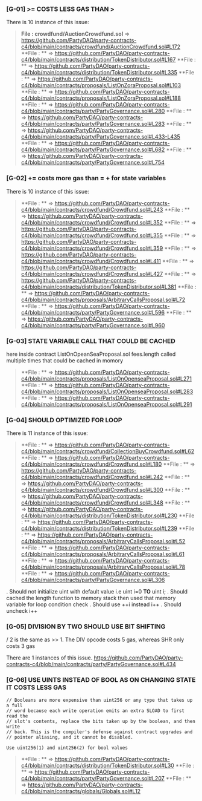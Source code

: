 


### [G-01] >= COSTS LESS GAS THAN >

There is 10 instance of this issue:

>**File : crowdfund/AuctionCrowdfund.sol** => https://github.com/PartyDAO/party-contracts-c4/blob/main/contracts/crowdfund/AuctionCrowdfund.sol#L172
>**File : ** => https://github.com/PartyDAO/party-contracts-c4/blob/main/contracts/distribution/TokenDistributor.sol#L167
>**File : ** => https://github.com/PartyDAO/party-contracts-c4/blob/main/contracts/distribution/TokenDistributor.sol#L335
>**File : ** => https://github.com/PartyDAO/party-contracts-c4/blob/main/contracts/proposals/ListOnZoraProposal.sol#L103
>**File : ** => https://github.com/PartyDAO/party-contracts-c4/blob/main/contracts/proposals/ListOnZoraProposal.sol#L188
>**File : ** => https://github.com/PartyDAO/party-contracts-c4/blob/main/contracts/party/PartyGovernance.sol#L280
>**File : ** => https://github.com/PartyDAO/party-contracts-c4/blob/main/contracts/party/PartyGovernance.sol#L283
>**File : ** => https://github.com/PartyDAO/party-contracts-c4/blob/main/contracts/party/PartyGovernance.sol#L433-L435
>**File : ** => https://github.com/PartyDAO/party-contracts-c4/blob/main/contracts/party/PartyGovernance.sol#L682
>**File : ** => https://github.com/PartyDAO/party-contracts-c4/blob/main/contracts/party/PartyGovernance.sol#L754



### [G-02] <x> += <y> costs more gas than <x> = <x> + <y> for state variables

There is 10 instance of this issue:

>**File : ** => https://github.com/PartyDAO/party-contracts-c4/blob/main/contracts/crowdfund/Crowdfund.sol#L243
>**File : ** => https://github.com/PartyDAO/party-contracts-c4/blob/main/contracts/crowdfund/Crowdfund.sol#L352
>**File : ** => https://github.com/PartyDAO/party-contracts-c4/blob/main/contracts/crowdfund/Crowdfund.sol#L355
>**File : ** => https://github.com/PartyDAO/party-contracts-c4/blob/main/contracts/crowdfund/Crowdfund.sol#L359
>**File : ** => https://github.com/PartyDAO/party-contracts-c4/blob/main/contracts/crowdfund/Crowdfund.sol#L411
>**File : ** => https://github.com/PartyDAO/party-contracts-c4/blob/main/contracts/crowdfund/Crowdfund.sol#L427
>**File : ** => https://github.com/PartyDAO/party-contracts-c4/blob/main/contracts/distribution/TokenDistributor.sol#L381
>**File : ** => https://github.com/PartyDAO/party-contracts-c4/blob/main/contracts/proposals/ArbitraryCallsProposal.sol#L72
>**File : ** => https://github.com/PartyDAO/party-contracts-c4/blob/main/contracts/party/PartyGovernance.sol#L596
>**File : ** => https://github.com/PartyDAO/party-contracts-c4/blob/main/contracts/party/PartyGovernance.sol#L960



### [G-03] STATE VARIABLE CALL THAT COULD BE CACHED

here inside contract ListOnOpeanSeaProposal.sol fees.length called multiple times that could be cached in momory

>**File : ** => https://github.com/PartyDAO/party-contracts-c4/blob/main/contracts/proposals/ListOnOpenseaProposal.sol#L271
>**File : ** => https://github.com/PartyDAO/party-contracts-c4/blob/main/contracts/proposals/ListOnOpenseaProposal.sol#L283
>**File : ** => https://github.com/PartyDAO/party-contracts-c4/blob/main/contracts/proposals/ListOnOpenseaProposal.sol#L291


### [G-04] SHOULD OPTIMIZED FOR LOOP

There is 11 instance of this issue: 

>**File : ** => https://github.com/PartyDAO/party-contracts-c4/blob/main/contracts/crowdfund/CollectionBuyCrowdfund.sol#L62
>**File : ** => https://github.com/PartyDAO/party-contracts-c4/blob/main/contracts/crowdfund/Crowdfund.sol#L180
>**File : ** => https://github.com/PartyDAO/party-contracts-c4/blob/main/contracts/crowdfund/Crowdfund.sol#L242
>**File : ** => https://github.com/PartyDAO/party-contracts-c4/blob/main/contracts/crowdfund/Crowdfund.sol#L300
>**File : ** => https://github.com/PartyDAO/party-contracts-c4/blob/main/contracts/crowdfund/Crowdfund.sol#L348
>**File : ** => https://github.com/PartyDAO/party-contracts-c4/blob/main/contracts/distribution/TokenDistributor.sol#L230
>**File : ** => https://github.com/PartyDAO/party-contracts-c4/blob/main/contracts/distribution/TokenDistributor.sol#L239
>**File : ** => https://github.com/PartyDAO/party-contracts-c4/blob/main/contracts/proposals/ArbitraryCallsProposal.sol#L52
>**File : ** => https://github.com/PartyDAO/party-contracts-c4/blob/main/contracts/proposals/ArbitraryCallsProposal.sol#L61
>**File : ** => https://github.com/PartyDAO/party-contracts-c4/blob/main/contracts/proposals/ArbitraryCallsProposal.sol#L78
>**File : ** => https://github.com/PartyDAO/party-contracts-c4/blob/main/contracts/party/PartyGovernance.sol#L306

. Should not initialize uint with default value i.e uint i=0 **TO** uint i;
. Should cached the length function to memory stack then used that memory variable for loop condition check
. Should use ++i instead i++
. Should uncheck i++


### [G-05] DIVISION BY TWO SHOULD USE BIT SHIFTING

<x> / 2 is the same as <x> >> 1. The DIV opcode costs 5 gas, whereas SHR only costs 3 gas

There are 1 instances of this issue.
https://github.com/PartyDAO/party-contracts-c4/blob/main/contracts/party/PartyGovernance.sol#L434




### [G-06] USE UINTS INSTEAD OF BOOL AS ON CHANGING STATE IT COSTS LESS GAS 


    // Booleans are more expensive than uint256 or any type that takes up a full
    // word because each write operation emits an extra SLOAD to first read the
    // slot's contents, replace the bits taken up by the boolean, and then write
    // back. This is the compiler's defense against contract upgrades and
    // pointer aliasing, and it cannot be disabled.
	
	Use uint256(1) and uint256(2) for bool values

>**File : ** => https://github.com/PartyDAO/party-contracts-c4/blob/main/contracts/distribution/TokenDistributor.sol#L30
>**File : ** => https://github.com/PartyDAO/party-contracts-c4/blob/main/contracts/party/PartyGovernance.sol#L207
>**File : ** => https://github.com/PartyDAO/party-contracts-c4/blob/main/contracts/globals/Globals.sol#L12

